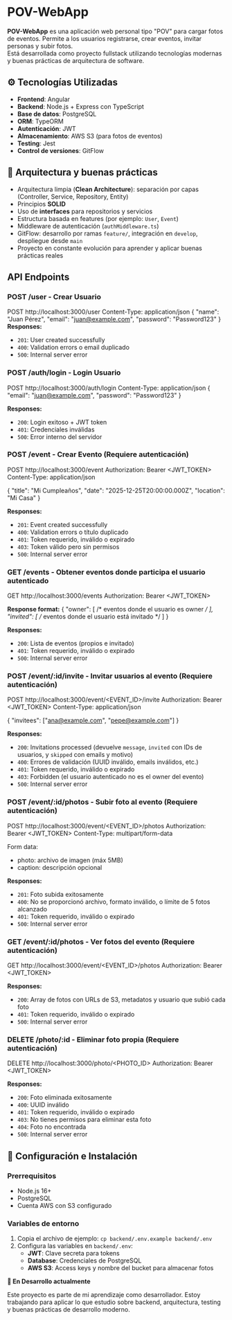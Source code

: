 # POV-WebApp

**POV-WebApp** es una aplicación web personal tipo "POV" para cargar fotos de eventos. Permite a los usuarios registrarse, crear eventos, invitar personas y subir fotos.  
Está desarrollada como proyecto fullstack utilizando tecnologías modernas y buenas prácticas de arquitectura de software.

## ⚙️ Tecnologías Utilizadas

- **Frontend**: Angular  
- **Backend**: Node.js + Express con TypeScript  
- **Base de datos**: PostgreSQL  
- **ORM**: TypeORM  
- **Autenticación**: JWT  
- **Almacenamiento**: AWS S3 (para fotos de eventos)
- **Testing**: Jest  
- **Control de versiones**: GitFlow

## 🧠 Arquitectura y buenas prácticas

- Arquitectura limpia (**Clean Architecture**): separación por capas (Controller, Service, Repository, Entity)
- Principios **SOLID**
- Uso de **interfaces** para repositorios y servicios
- Estructura basada en features (por ejemplo: `User`, `Event`)
- Middleware de autenticación (`authMiddleware.ts`)
- GitFlow: desarrollo por ramas `feature/`, integración en `develop`, despliegue desde `main`
- Proyecto en constante evolución para aprender y aplicar buenas prácticas reales

## API Endpoints
### **POST /user** - Crear Usuario
POST http://localhost:3000/user
Content-Type: application/json
{
  "name": "Juan Pérez",
  "email": "juan@example.com", 
  "password": "Password123"
}
**Responses:**
- `201`: User created successfully
- `400`: Validation errors o email duplicado
- `500`: Internal server error

### **POST /auth/login** - Login Usuario
POST http://localhost:3000/auth/login
Content-Type: application/json
{
  "email": "juan@example.com", 
  "password": "Password123"
}

**Responses:**
- `200`: Login exitoso + JWT token
- `401`: Credenciales inválidas
- `500`: Error interno del servidor

### **POST /event** - Crear Evento (Requiere autenticación)
POST http://localhost:3000/event
Authorization: Bearer <JWT_TOKEN>
Content-Type: application/json

{
  "title": "Mi Cumpleaños",
  "date": "2025-12-25T20:00:00.000Z",
  "location": "Mi Casa"
}

**Responses:**
- `201`: Event created successfully
- `400`: Validation errors o título duplicado
- `401`: Token requerido, inválido o expirado
- `403`: Token válido pero sin permisos
- `500`: Internal server error

### **GET /events** - Obtener eventos donde participa el usuario autenticado
GET http://localhost:3000/events
Authorization: Bearer <JWT_TOKEN>

**Response format:**
{
  "owner": [ /* eventos donde el usuario es owner */ ],
  "invited": [ /* eventos donde el usuario está invitado */ ]
}

**Responses:**
- `200`: Lista de eventos (propios e invitado)
- `401`: Token requerido, inválido o expirado
- `500`: Internal server error

### **POST /event/:id/invite** - Invitar usuarios al evento (Requiere autenticación)
POST http://localhost:3000/event/<EVENT_ID>/invite
Authorization: Bearer <JWT_TOKEN>
Content-Type: application/json

{
  "invitees": ["ana@example.com", "pepe@example.com"]
}

**Responses:**
- `200`: Invitations processed (devuelve `message`, `invited` con IDs de usuarios, y `skipped` con emails y motivo)
- `400`: Errores de validación (UUID inválido, emails inválidos, etc.)
- `401`: Token requerido, inválido o expirado
- `403`: Forbidden (el usuario autenticado no es el owner del evento)
- `500`: Internal server error

### **POST /event/:id/photos** - Subir foto al evento (Requiere autenticación)
POST http://localhost:3000/event/<EVENT_ID>/photos
Authorization: Bearer <JWT_TOKEN>
Content-Type: multipart/form-data

Form data:
- photo: archivo de imagen (máx 5MB)
- caption: descripción opcional

**Responses:**
- `201`: Foto subida exitosamente
- `400`: No se proporcionó archivo, formato inválido, o límite de 5 fotos alcanzado
- `401`: Token requerido, inválido o expirado
- `500`: Internal server error

### **GET /event/:id/photos** - Ver fotos del evento (Requiere autenticación)
GET http://localhost:3000/event/<EVENT_ID>/photos
Authorization: Bearer <JWT_TOKEN>

**Responses:**
- `200`: Array de fotos con URLs de S3, metadatos y usuario que subió cada foto
- `401`: Token requerido, inválido o expirado
- `500`: Internal server error

### **DELETE /photo/:id** - Eliminar foto propia (Requiere autenticación)
DELETE http://localhost:3000/photo/<PHOTO_ID>
Authorization: Bearer <JWT_TOKEN>

**Responses:**
- `200`: Foto eliminada exitosamente
- `400`: UUID inválido
- `401`: Token requerido, inválido o expirado
- `403`: No tienes permisos para eliminar esta foto
- `404`: Foto no encontrada
- `500`: Internal server error

## 🚀 Configuración e Instalación

### Prerrequisitos
- Node.js 16+
- PostgreSQL
- Cuenta AWS con S3 configurado

### Variables de entorno
1. Copia el archivo de ejemplo: `cp backend/.env.example backend/.env`
2. Configura las variables en `backend/.env`:
   - **JWT**: Clave secreta para tokens
   - **Database**: Credenciales de PostgreSQL
   - **AWS S3**: Access keys y nombre del bucket para almacenar fotos

**🚧 En Desarrollo actualmente**

Este proyecto es parte de mi aprendizaje como desarrollador. Estoy trabajando para aplicar lo que estudio sobre backend, arquitectura, testing y buenas prácticas de desarrollo moderno.

